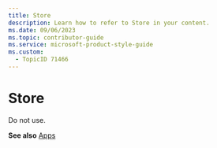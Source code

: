 ```yaml
---
title: Store
description: Learn how to refer to Store in your content.
ms.date: 09/06/2023
ms.topic: contributor-guide
ms.service: microsoft-product-style-guide
ms.custom:
  - TopicID 71466
---
```



# Store

Do not use.  

**See also** [Apps](~/teams-style-guide/a-z-word-list/a/apps.md)  

